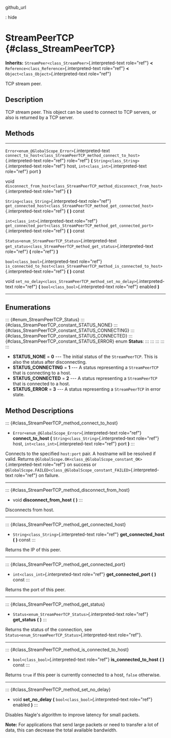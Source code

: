 github\_url

:   hide

StreamPeerTCP {#class_StreamPeerTCP}
=============

**Inherits:** `StreamPeer<class_StreamPeer>`{.interpreted-text
role="ref"} **\<** `Reference<class_Reference>`{.interpreted-text
role="ref"} **\<** `Object<class_Object>`{.interpreted-text role="ref"}

TCP stream peer.

Description
-----------

TCP stream peer. This object can be used to connect to TCP servers, or
also is returned by a TCP server.

Methods
-------

  ------------------------------------------------------- -------------------------------------------------------------------------------------------
  `Error<enum_@GlobalScope_Error>`{.interpreted-text      `connect_to_host<class_StreamPeerTCP_method_connect_to_host>`{.interpreted-text role="ref"}
  role="ref"}                                             **(** `String<class_String>`{.interpreted-text role="ref"} host,
                                                          `int<class_int>`{.interpreted-text role="ref"} port **)**

  void                                                    `disconnect_from_host<class_StreamPeerTCP_method_disconnect_from_host>`{.interpreted-text
                                                          role="ref"} **(** **)**

  `String<class_String>`{.interpreted-text role="ref"}    `get_connected_host<class_StreamPeerTCP_method_get_connected_host>`{.interpreted-text
                                                          role="ref"} **(** **)** const

  `int<class_int>`{.interpreted-text role="ref"}          `get_connected_port<class_StreamPeerTCP_method_get_connected_port>`{.interpreted-text
                                                          role="ref"} **(** **)** const

  `Status<enum_StreamPeerTCP_Status>`{.interpreted-text   `get_status<class_StreamPeerTCP_method_get_status>`{.interpreted-text role="ref"} **(**
  role="ref"}                                             **)**

  `bool<class_bool>`{.interpreted-text role="ref"}        `is_connected_to_host<class_StreamPeerTCP_method_is_connected_to_host>`{.interpreted-text
                                                          role="ref"} **(** **)** const

  void                                                    `set_no_delay<class_StreamPeerTCP_method_set_no_delay>`{.interpreted-text role="ref"} **(**
                                                          `bool<class_bool>`{.interpreted-text role="ref"} enabled **)**
  ------------------------------------------------------- -------------------------------------------------------------------------------------------

Enumerations
------------

::: {#enum_StreamPeerTCP_Status}
::: {#class_StreamPeerTCP_constant_STATUS_NONE}
::: {#class_StreamPeerTCP_constant_STATUS_CONNECTING}
::: {#class_StreamPeerTCP_constant_STATUS_CONNECTED}
::: {#class_StreamPeerTCP_constant_STATUS_ERROR}
enum **Status**:
:::
:::
:::
:::
:::

-   **STATUS\_NONE** = **0** \-\-- The initial status of the
    `StreamPeerTCP`. This is also the status after disconnecting.
-   **STATUS\_CONNECTING** = **1** \-\-- A status representing a
    `StreamPeerTCP` that is connecting to a host.
-   **STATUS\_CONNECTED** = **2** \-\-- A status representing a
    `StreamPeerTCP` that is connected to a host.
-   **STATUS\_ERROR** = **3** \-\-- A status representing a
    `StreamPeerTCP` in error state.

Method Descriptions
-------------------

::: {#class_StreamPeerTCP_method_connect_to_host}
-   `Error<enum_@GlobalScope_Error>`{.interpreted-text role="ref"}
    **connect\_to\_host** **(** `String<class_String>`{.interpreted-text
    role="ref"} host, `int<class_int>`{.interpreted-text role="ref"}
    port **)**
:::

Connects to the specified `host:port` pair. A hostname will be resolved
if valid. Returns
`@GlobalScope.OK<class_@GlobalScope_constant_OK>`{.interpreted-text
role="ref"} on success or
`@GlobalScope.FAILED<class_@GlobalScope_constant_FAILED>`{.interpreted-text
role="ref"} on failure.

------------------------------------------------------------------------

::: {#class_StreamPeerTCP_method_disconnect_from_host}
-   void **disconnect\_from\_host** **(** **)**
:::

Disconnects from host.

------------------------------------------------------------------------

::: {#class_StreamPeerTCP_method_get_connected_host}
-   `String<class_String>`{.interpreted-text role="ref"}
    **get\_connected\_host** **(** **)** const
:::

Returns the IP of this peer.

------------------------------------------------------------------------

::: {#class_StreamPeerTCP_method_get_connected_port}
-   `int<class_int>`{.interpreted-text role="ref"}
    **get\_connected\_port** **(** **)** const
:::

Returns the port of this peer.

------------------------------------------------------------------------

::: {#class_StreamPeerTCP_method_get_status}
-   `Status<enum_StreamPeerTCP_Status>`{.interpreted-text role="ref"}
    **get\_status** **(** **)**
:::

Returns the status of the connection, see
`Status<enum_StreamPeerTCP_Status>`{.interpreted-text role="ref"}.

------------------------------------------------------------------------

::: {#class_StreamPeerTCP_method_is_connected_to_host}
-   `bool<class_bool>`{.interpreted-text role="ref"}
    **is\_connected\_to\_host** **(** **)** const
:::

Returns `true` if this peer is currently connected to a host, `false`
otherwise.

------------------------------------------------------------------------

::: {#class_StreamPeerTCP_method_set_no_delay}
-   void **set\_no\_delay** **(** `bool<class_bool>`{.interpreted-text
    role="ref"} enabled **)**
:::

Disables Nagle\'s algorithm to improve latency for small packets.

**Note:** For applications that send large packets or need to transfer a
lot of data, this can decrease the total available bandwidth.
